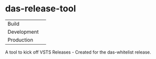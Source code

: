 # das-release-tool

|             |                        |
|-------------|------------------------|
| Build       ||
| Development ||
| Production  ||

A tool to kick off VSTS Releases - Created for the das-whitelist release.
